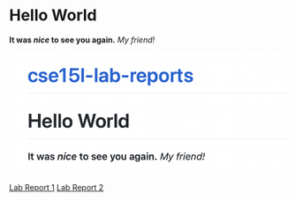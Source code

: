 # Hello World
**It was *nice* to see you again.** *My friend!*

![image](LabWeek0.PNG)

[Lab Report 1](lab-report-1-week-0.html)
[Lab Report 2](week1_lab2.html)
